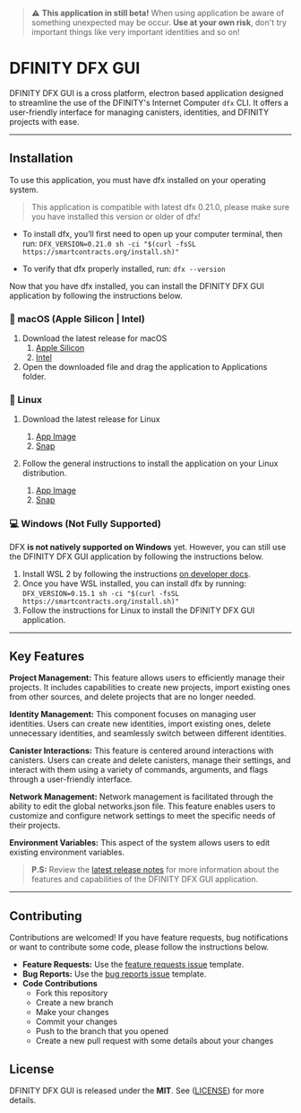 > :warning: **This application in still beta!** When using application be aware of something unexpected may be occur. **Use at your own risk**, don't try important things like very important identities and so on!

# DFINITY DFX GUI

DFINITY DFX GUI is a cross platform, electron based application designed to streamline the use of the DFINITY's Internet Computer `dfx` CLI. It offers a user-friendly interface for managing canisters, identities, and DFINITY projects with ease.
  
---

## Installation

To use this application, you must have dfx installed on your operating system. 

> This application is compatible with latest dfx 0.21.0, please make sure you have installed this version or older of dfx!

- To install dfx, you’ll first need to open up your computer terminal, then run:
```DFX_VERSION=0.21.0 sh -ci "$(curl -fsSL https://smartcontracts.org/install.sh)"```

- To verify that dfx properly installed, run:
```dfx --version```

Now that you have dfx installed, you can install the DFINITY DFX GUI application by following the instructions below.

###  macOS (Apple Silicon | Intel)

1. Download the latest release for macOS 
   1. [Apple Silicon](https://github.com/tolgayayci/dfinity-dfx-gui/releases/download/v0.1.0/dfinity-dfx-0.1.0-arm64.dmg)
   2. [Intel](https://github.com/tolgayayci/dfinity-dfx-gui/releases/download/v0.1.0/dfinity-dfx-0.1.0-universal.dmg)
2. Open the downloaded file and drag the application to Applications folder.

### 🐧 Linux

1. Download the latest release for Linux 
   1. [App Image](https://github.com/tolgayayci/dfinity-dfx-gui/releases/download/v0.1.0/dfinity-dfx-0.1.0.AppImage)
   2. [Snap](https://github.com/tolgayayci/dfinity-dfx-gui/releases/download/v0.1.0/dfinity-dfx-gui_0.1.0_amd64.snap)

2. Follow the general instructions to install the application on your Linux distribution.
   1. [App Image](https://docs.appimage.org/introduction/quickstart.html#ref-quickstart)
   2. [Snap](https://snapcraft.io/docs/installing-snapd)

### 💻 Windows (Not Fully Supported)

DFX **is not natively supported on Windows** yet. However, you can still use the DFINITY DFX GUI application by following the instructions below.

1. Install WSL 2 by following the instructions [on developer docs](https://internetcomputer.org/docs/current/developer-docs/setup/install/).
2. Once you have WSL installed, you can install dfx by running: 
   ```DFX_VERSION=0.15.1 sh -ci "$(curl -fsSL https://smartcontracts.org/install.sh)"```
3. Follow the instructions for Linux to install the DFINITY DFX GUI application.
---

## Key Features

**Project Management:** This feature allows users to efficiently manage their projects. It includes capabilities to create new projects, import existing ones from other sources, and delete projects that are no longer needed. 

**Identity Management:** This component focuses on managing user identities. Users can create new identities, import existing ones, delete unnecessary identities, and seamlessly switch between different identities. 

**Canister Interactions:** This feature is centered around interactions with canisters. Users can create and delete canisters, manage their settings, and interact with them using a variety of commands, arguments, and flags through a user-friendly interface.

**Network Management:** Network management is facilitated through the ability to edit the global networks.json file. This feature enables users to customize and configure network settings to meet the specific needs of their projects.

**Environment Variables:** This aspect of the system allows users to edit existing environment variables. 

> **P.S:** Review the [latest release notes](https://github.com/tolgayayci/dfinity-dfx-gui/releases/tag/v0.1.0) for more information about the features and capabilities of the DFINITY DFX GUI application.

<!-- - **Project Management**
  - Create new projects
  - Import existing projects
  - Delete projects
- **Identity Management**
  - Create new identities
  - Import existing identities
  - Delete identities
  - Switch between identities
- **Canister Interactions**
  - Create new canisters
  - Delete canisters
  - Manage canister settings
  - Manage canister cycles
  - Manage canister logs
  - Manage canister assets
- **Network Management**
  - Manage Dfx settings
- **Environment Variables**
  - Manage environment variables -->

---

## Contributing

Contributions are welcomed! If you have feature requests, bug notifications or want to contribute some code, please follow the instructions below.
-  **Feature Requests:** Use the [feature requests issue](https://github.com/tolgayayci/dfinity-dfx-gui/issues/new?assignees=tolgayayci&labels=feature-request&projects=&template=feature-request.md&title=%5BFEAT%5D) template.
-  **Bug Reports:** Use the [bug reports issue](https://github.com/tolgayayci/dfinity-dfx-gui/issues/new?assignees=tolgayayci&labels=bug&projects=&template=bug-report.md&title=%5BBUG%5D) template. 
-  **Code Contributions**
   -  Fork this repository
   -  Create a new branch
   -  Make your changes
   -  Commit your changes
   -  Push to the branch that you opened
   -  Create a new pull request with some details about your changes
  
## License

DFINITY DFX GUI is released under the **MIT**. See ([LICENSE](https://github.com/tolgayayci/dfinity-dfx-gui/blob/main/LICENSE)) for more details.
